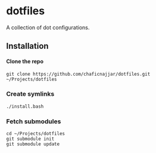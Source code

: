 dotfiles
========

A collection of dot configurations.

## Installation

#### Clone the repo
`git clone https://github.com/chaficnajjar/dotfiles.git ~/Projects/dotfiles`

### Create symlinks
`./install.bash`

### Fetch submodules
```
cd ~/Projects/dotfiles
git submodule init
git submodule update
```
